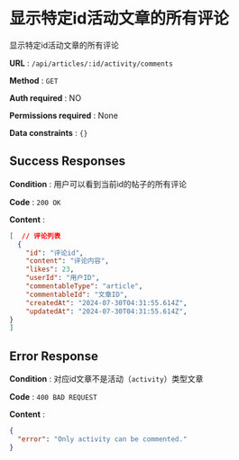 # 显示特定id活动文章的所有评论

显示特定id活动文章的所有评论

**URL** : `/api/articles/:id/activity/comments`

**Method** : `GET`

**Auth required** : NO

**Permissions required** : None

**Data constraints** : `{}`

## Success Responses

**Condition** : 用户可以看到当前id的帖子的所有评论

**Code** : `200 OK`

**Content** : 
```json
[  // 评论列表
  {
    "id": "评论id",
    "content": "评论内容",
    "likes": 23,
    "userId": "用户ID",
    "commentableType": "article",
    "commentableId": "文章ID",
    "createdAt": "2024-07-30T04:31:55.614Z", 
    "updatedAt": "2024-07-30T04:31:55.614Z",
}
]
```

## Error Response 

**Condition** : 对应id文章不是活动（`activity`）类型文章

**Code** : `400 BAD REQUEST`

**Content** : 
```json
{
  "error": "Only activity can be commented."
}
```
